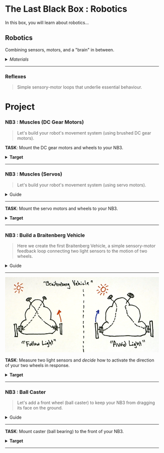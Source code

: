 # The Last Black Box : Robotics
In this box, you will learn about robotics...

## Robotics
Combining sensors, motors, and a "brain" in between.

<details><summary><i>Materials</i></summary><p>

Name|Depth|Description| # |Data|Link|
:-------|:---:|:----------|:-:|:--:|:--:|
Servo Mount|01|Mount for servo motor|2|[-D-](/boxes/robotics/)|[-L-](VK)
M2.5 bolt (6)|01|6 mm long M2.5 bolt|8|[-D-](/boxes/robotics/)|[-L-](https://www.accu.co.uk/pozi-pan-head-screws/9255-SPP-M2-5-6-A2)
M2.5 standoff (12/SS)|01|12 mm long socket-to-socket M2.5 standoff|4|[-D-](/boxes/robotics/)|[-L-](https://uk.farnell.com/wurth-elektronik/970120151/standoff-hex-female-female-12mm/dp/2884528)
Motor Mount|10|Mount for TT Gearbox DC Motors - L-Bracket Type with hardware|2|[-D-](/boxes/robotics/)|[-L-](https://www.adafruit.com/product/3768)
Caster|01|¾” metal ball caster|1|[-D-](/boxes/robotics/https://www.pololu.com/product/955)|[-L-](https://www.pololu.com/product/955)
Spacer|01|NB3 spacer 3 mm spacer for mounting ball caster|5|[-D-](/boxes/robotics/NB3_spacer)|[-L-](VK)

</p></details><hr>

### Reflexes
> Simple sensory-motor loops that underlie essential behaviour.


# Project
### NB3 : Muscles (DC Gear Motors)
> Let's build your robot's movement system (using brushed DC gear motors).

**TASK**: Mount the DC gear motors and wheels to your NB3.
<details><summary><strong>Target</strong></summary>
    The mounted DC gear motors should look like this.
</details><hr>


### NB3 : Muscles (Servos)
> Let's build your robot's movement system (using servo motors).

<details><summary><weak>Guide</weak></summary>
:-:-: A video guide to completing this project can be viewed <a href="https://vimeo.com/1034800702" target="_blank" rel="noopener noreferrer">here</a>.
</details><hr>

**TASK**: Mount the servo motors and wheels to your NB3.
<details><summary><strong>Target</strong></summary>
    The mounted servo motors should look like this.
</details><hr>


### NB3 : Build a Braitenberg Vehicle
> Here we create the first Braitenberg Vehicle, a simple sensory-motor feedback loop connecting two light sensors to the motion of two wheels.

<details><summary><weak>Guide</weak></summary>
:-:-: A video guide to completing this project can be viewed <a href="https://vimeo.com/1034798460" target="_blank" rel="noopener noreferrer">here</a>.
</details><hr>

<p align="center">
<img src="../../boxes/robotics/_resources/images/braitenberg_vehicle.png" alt="Braitenberg Vehicle" width="600">
</p>

**TASK**: Measure two light sensors and *decide* how to activate the direction of your two wheels in response.
<details><summary><strong>Target</strong></summary>
    You should have created a robot that wither likes (turns toward) or avoids (turns away from) light.
</details><hr>


### NB3 : Ball Caster
> Let's add a front wheel (ball caster) to keep your NB3 from dragging its face on the ground.

<details><summary><weak>Guide</weak></summary>
:-:-: A video guide to completing this project can be viewed <a href="https://vimeo.com/1034797327" target="_blank" rel="noopener noreferrer">here</a>.
</details><hr>

**TASK**: Mount caster (ball bearing) to the front of your NB3.
<details><summary><strong>Target</strong></summary>
    The ball caster mount should look like this.
</details><hr>


